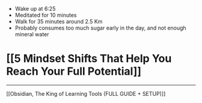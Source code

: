 - Wake up at 6:25
- Meditated for 10 minutes
- Walk for 35 minutes around 2.5 Km
- Probably consumes too much sugar early in the day, and not enough mineral water
# [[5 Mindset Shifts That Help You Reach Your Full Potential]]
---
[[Obsidian, The King of Learning Tools (FULL GUIDE + SETUP)]]